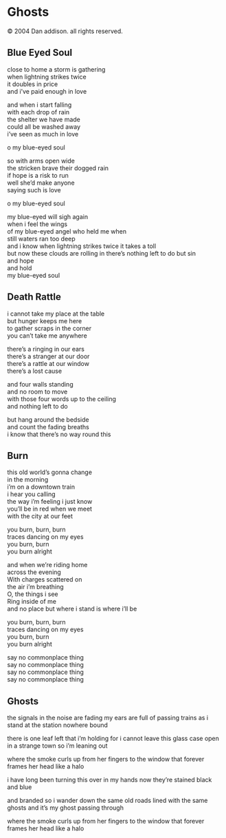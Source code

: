 # Ghosts
&copy; 2004 Dan addison. all rights reserved.

## Blue Eyed Soul
close to home
a storm is gathering  
when lightning strikes twice  
it doubles in price  
and i’ve paid enough in love  

and when i start falling  
with each drop of rain  
the shelter we have made   
could all be washed away  
i’ve seen as much in love  

o my blue-eyed soul

so with arms open wide  
the stricken brave their dogged rain  
if hope is a risk to run  
well she’d make anyone  
saying such is love   

o my blue-eyed soul

my blue-eyed will sigh again  
when i feel the wings  
of my blue-eyed angel who held me when  
still waters ran too deep  
and i know when lightning strikes twice it takes a toll  
but now these clouds are rolling in there’s nothing left to do but sin  
and hope  
and hold  
my blue-eyed soul

## Death Rattle
i cannot take my place at the table  
but hunger keeps me here  
to gather scraps in the corner  
you can’t take me anywhere  

there’s a ringing in our ears  
there’s a stranger at our door  
there’s a rattle at our window  
there’s a lost cause  

and four walls standing  
and no room to move  
with those four words up to the ceiling  
and nothing left to do  

but hang around the bedside  
and count the fading breaths  
i know that there’s no way round this  

## Burn
this old world’s gonna change  
in the morning  
i’m on a downtown train  
i hear you calling  
the way i’m feeling i just know  
you’ll be in red when we meet  
with the city at our feet  

you burn, burn, burn  
traces dancing on my eyes  
you burn, burn  
you burn alright  

and when we’re riding home  
across the evening  
With charges scattered on  
the air i’m breathing  
O, the things i see  
Ring inside of me  
and no place but where i stand is where i’ll be  

you burn, burn, burn  
traces dancing on my eyes  
you burn, burn  
you burn alright  

say no commonplace thing  
say no commonplace thing  
say no commonplace thing  
say no commonplace thing  

## Ghosts
the signals in the noise are fading
my ears are full of passing trains as i stand at the station
nowhere bound

there is one leaf left that i’m holding
for i cannot leave this glass case open in a strange town
so i’m leaning out

where the smoke curls up from her fingers to the window
that forever frames her head like a halo

i have long been turning this over in my hands
now they’re stained black and blue

and branded so i wander down the same old roads
lined with the same ghosts and it’s my ghost passing through

where the smoke curls up from her fingers to the window
that forever frames her head like a halo